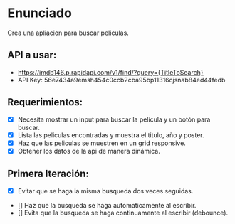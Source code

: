 # Enunciado

Crea una apliacion para buscar peliculas.

## API a usar:

- https://imdb146.p.rapidapi.com/v1/find/?query={TitleToSearch}
- API Key: 56e7434a9emsh454c0ccb2cba95bp11316cjsnab84ed44fedb

## Requerimientos:

- [x] Necesita mostrar un input para buscar la pelicula y un botón para buscar.
- [x] Lista las peliculas encontradas y muestra el titulo, año y poster.
- [x] Haz que las peliculas se muestren en un grid responsive.
- [x] Obtener los datos de la api de manera dinámica.

## Primera Iteración:

- [x] Evitar que se haga la misma busqueda dos veces seguidas.
- [] Haz que la busqueda se haga automaticamente al escribir.
- [] Evita que la busqueda se haga continuamente al escribir (debounce).